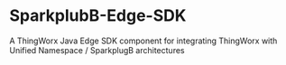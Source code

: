 # SparkplubB-Edge-SDK
A ThingWorx Java Edge SDK component for integrating ThingWorx with Unified Namespace / SparkplugB architectures

